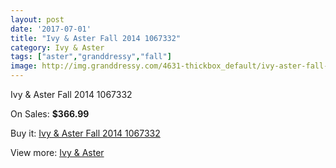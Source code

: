 ```yaml
---
layout: post
date: '2017-07-01'
title: "Ivy & Aster Fall 2014 1067332"
category: Ivy & Aster
tags: ["aster","granddressy","fall"]
image: http://img.granddressy.com/4631-thickbox_default/ivy-aster-fall-2014-1067332.jpg
---
```

Ivy & Aster Fall 2014 1067332

On Sales: **$366.99**
<a href="https://www.granddressy.com/en/ivy-aster/3973-ivy-aster-fall-2014-1067332.html"><amp-img layout="responsive" width="600" height="600" src="//img.granddressy.com/4631-thickbox_default/ivy-aster-fall-2014-1067332.jpg" alt="Ivy & Aster Fall 2014 1067332 0" /></a>

Buy it: [Ivy & Aster Fall 2014 1067332](https://www.granddressy.com/en/ivy-aster/3973-ivy-aster-fall-2014-1067332.html "Ivy & Aster Fall 2014 1067332")

View more: [Ivy & Aster](https://www.granddressy.com/en/206-ivy-aster "Ivy & Aster")